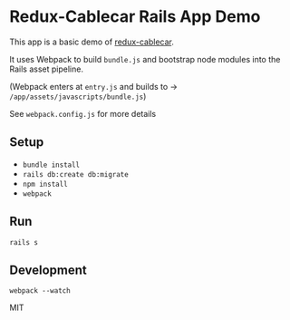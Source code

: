 # Redux-Cablecar Rails App Demo
This app is a basic demo of [redux-cablecar](https://github.com/ndhays/redux-cablecar).  

It uses Webpack to build `bundle.js` and bootstrap node modules into the Rails asset pipeline.  

(Webpack enters at `entry.js` and builds to -> `/app/assets/javascripts/bundle.js`)  

See `webpack.config.js` for more details  

## Setup

- `bundle install`  
- `rails db:create db:migrate`  
- `npm install`  
- `webpack`  

## Run
`rails s`

## Development
`webpack --watch`  

MIT
